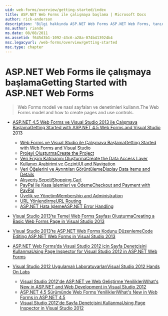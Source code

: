 ```yaml
---
uid: web-forms/overview/getting-started/index
title: ASP.NET Web Forms ile çalışmaya başlama | Microsoft Docs
author: rick-anderson
description: 'Bilgi hakkında ASP.NET Web Forms ASP.NET Web Forms, tanıdık bir Sürükle ve bırak, olay odaklı modeli kullanarak dinamik build Web siteleri olanak tanır. Bir tasarım yüzeyi ve hund...'
ms.author: riande
ms.date: 08/08/2011
ms.assetid: f645d3b1-1092-43c6-a28a-074b413924b4
msc.legacyurl: /web-forms/overview/getting-started
msc.type: chapter
---
```

<a name="getting-started-with-aspnet-web-forms"></a><span data-ttu-id="7e216-104">ASP.NET Web Forms ile çalışmaya başlama</span><span class="sxs-lookup"><span data-stu-id="7e216-104">Getting Started with ASP.NET Web Forms</span></span>
====================
> <span data-ttu-id="7e216-105">Web Forms modeli ve nasıl sayfaları ve denetimleri kullanın.</span><span class="sxs-lookup"><span data-stu-id="7e216-105">The Web Forms model and how to create pages and use controls.</span></span>


- [<span data-ttu-id="7e216-106">ASP.NET 4.5 Web Forms ve Visual Studio 2013 ile Çalışmaya Başlama</span><span class="sxs-lookup"><span data-stu-id="7e216-106">Getting Started with ASP.NET 4.5 Web Forms and Visual Studio 2013</span></span>](getting-started-with-aspnet-45-web-forms/index.md)

    - [<span data-ttu-id="7e216-107">Web Forms ve Visual Studio ile Çalışmaya Başlama</span><span class="sxs-lookup"><span data-stu-id="7e216-107">Getting Started with Web Forms and Visual Studio</span></span>](getting-started-with-aspnet-45-web-forms/introduction-and-overview.md)
    - [<span data-ttu-id="7e216-108">Projeyi Oluşturma</span><span class="sxs-lookup"><span data-stu-id="7e216-108">Create the Project</span></span>](getting-started-with-aspnet-45-web-forms/create-the-project.md)
    - [<span data-ttu-id="7e216-109">Veri Erişim Katmanını Oluşturma</span><span class="sxs-lookup"><span data-stu-id="7e216-109">Create the Data Access Layer</span></span>](getting-started-with-aspnet-45-web-forms/create_the_data_access_layer.md)
    - [<span data-ttu-id="7e216-110">Kullanıcı Arabirimi ve Gezinti</span><span class="sxs-lookup"><span data-stu-id="7e216-110">UI and Navigation</span></span>](getting-started-with-aspnet-45-web-forms/ui_and_navigation.md)
    - [<span data-ttu-id="7e216-111">Veri Öğelerini ve Ayrıntıları Görüntüleme</span><span class="sxs-lookup"><span data-stu-id="7e216-111">Display Data Items and Details</span></span>](getting-started-with-aspnet-45-web-forms/display_data_items_and_details.md)
    - [<span data-ttu-id="7e216-112">Alışveriş Sepeti</span><span class="sxs-lookup"><span data-stu-id="7e216-112">Shopping Cart</span></span>](getting-started-with-aspnet-45-web-forms/shopping-cart.md)
    - [<span data-ttu-id="7e216-113">PayPal ile Kasa İşlemleri ve Ödeme</span><span class="sxs-lookup"><span data-stu-id="7e216-113">Checkout and Payment with PayPal</span></span>](getting-started-with-aspnet-45-web-forms/checkout-and-payment-with-paypal.md)
    - [<span data-ttu-id="7e216-114">Üyelik ve Yönetim</span><span class="sxs-lookup"><span data-stu-id="7e216-114">Membership and Administration</span></span>](getting-started-with-aspnet-45-web-forms/membership-and-administration.md)
    - [<span data-ttu-id="7e216-115">URL Yönlendirme</span><span class="sxs-lookup"><span data-stu-id="7e216-115">URL Routing</span></span>](getting-started-with-aspnet-45-web-forms/url-routing.md)
    - [<span data-ttu-id="7e216-116">ASP.NET Hata İşleme</span><span class="sxs-lookup"><span data-stu-id="7e216-116">ASP.NET Error Handling</span></span>](getting-started-with-aspnet-45-web-forms/aspnet-error-handling.md)
- [<span data-ttu-id="7e216-117">Visual Studio 2013'te Temel Web Forms Sayfası Oluşturma</span><span class="sxs-lookup"><span data-stu-id="7e216-117">Creating a Basic Web Forms Page in Visual Studio 2013</span></span>](creating-a-basic-web-forms-page.md)
- [<span data-ttu-id="7e216-118">Visual Studio 2013’te ASP.NET Web Forms Kodunu Düzenleme</span><span class="sxs-lookup"><span data-stu-id="7e216-118">Code Editing ASP.NET Web Forms in Visual Studio 2013</span></span>](code-editing-in-web-forms-pages.md)
- [<span data-ttu-id="7e216-119">ASP.NET Web Forms’da Visual Studio 2012 için Sayfa Denetçisini Kullanma</span><span class="sxs-lookup"><span data-stu-id="7e216-119">Using Page Inspector for Visual Studio 2012 in ASP.NET Web Forms</span></span>](using-page-inspector-in-a-visual-studio-11-beta-web-forms-project.md)
- [<span data-ttu-id="7e216-120">Visual Studio 2012 Uygulamalı Laboratuvarları</span><span class="sxs-lookup"><span data-stu-id="7e216-120">Visual Studio 2012 Hands On Labs</span></span>](hands-on-labs/index.md)

    - [<span data-ttu-id="7e216-121">Visual Studio 2012'de ASP.NET ve Web Geliştirme Yenilikleri</span><span class="sxs-lookup"><span data-stu-id="7e216-121">What's New in ASP.NET and Web Development in Visual Studio 2012</span></span>](hands-on-labs/whats-new-in-aspnet-and-web-development-in-visual-studio-2012.md)
    - [<span data-ttu-id="7e216-122">ASP.NET 4.5 Sürümünde Web Forms Yenilikleri</span><span class="sxs-lookup"><span data-stu-id="7e216-122">What's New in Web Forms in ASP.NET 4.5</span></span>](hands-on-labs/whats-new-in-web-forms-in-aspnet-45.md)
    - [<span data-ttu-id="7e216-123">Visual Studio 2012'de Sayfa Denetçisini Kullanma</span><span class="sxs-lookup"><span data-stu-id="7e216-123">Using Page Inspector in Visual Studio 2012</span></span>](hands-on-labs/using-page-inspector-in-visual-studio-2012.md)
